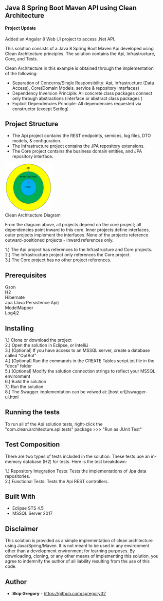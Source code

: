 ## Java 8 Spring Boot Maven API using Clean Architecture  

#### Project Update  

Added an Angular 8 Web UI project to access .Net API.  

This solution consists of a Java 8 Spring Boot Maven Api developed using Clean Architecture principles. The solution contains the Api, Infrastructure, Core, and Tests.

Clean Architecture in this example is obtained through the implementation of the following:  

* Separation of Concerns/Single Responsibility: Api, Infrastructure (Data Access), Core(Domain Models, service & repository interfaces)
* Dependency Inversion Principle: All concrete class packages connect only through abstractions (interface or abstract class packages ) 
* Explicit Dependencies Principle: All dependencies requested via constructor (except Serilog)  

## Project Structure  

* The Api project contains the REST endpoints, services, log files, DTO models, & configuration.  
* The Infrastructure project contains the JPA repository extensions.  
* The Core project contains the business domain entities, and JPA repository interface.  

![Clean Architecture Diagram](clean_architecture.png)  
Clean Architecture Diagram

From the diagram above, all projects depend on the core project; all dependencies point inward to this core. Inner projects define interfaces, outer projects implement the interfaces. None of the projects reference outward-positioned projects - inward references only.

1.) The Api project has references to the Infrastructure and Core projects.  
2.) The Infrastructure project only references the Core project.  
3.) The Core project has no other project references.  

## Prerequisites

Gson  
H2  
Hibernate  
Jpa (Java Persistence Api)  
ModelMapper   
Log4j2  

## Installing

1.) Clone or download the project  
2.) Open the solution in Eclipse, or IntelliJ  
3.) [Optional] If you have access to an MSSQL server, create a database called "OptBot"  
4.) [Optional] Run the commands in the CREATE Tables script.txt file in the "docs" folder  
5.) [Optional] Modify the solution connection strings to reflect your MSSQL environment  
6.) Build the solution  
7.) Run the solution  
8.) The Swagger implementation can be veiwed at: [host url]/swagger-ui.html

## Running the tests

To run all of the Api solution tests, right-click the "com.clean.architecture.api.tests" package >>> "Run as JUnit Test"

## Test Composition

There are two types of tests included in the solution. These tests use an in-memory database (H2) for tests. Here is the test breakdown:

1.) Repository Integration Tests: Tests the implementations of Jpa data repositories.  
2.) Functional Tests: Tests the Api REST controllers.  

## Built With

* Eclipse STS 4.5
* MSSQL Server 2017

## Disclaimer

This solution is provided as a simple implementation of clean architecture using Java/Spring/Maven. It is not meant to be used in any environment other than a development environment for learning purposes. By downloading, cloning, or any other means of implementing this solution, you agree to indemnify the author of all liability resulting from the use of this code.

## Author

* **Skip Gregory** - https://github.com/sgregory32
